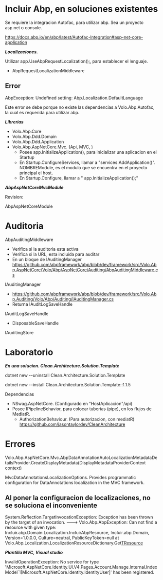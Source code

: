 # Incluir Abp, en soluciones existentes

Se requiere la integracion Autofac, para utilizar abp. Sea un proyecto asp.net o console.

https://docs.abp.io/en/abp/latest/Autofac-Integration#asp-net-core-application



***Localizaciones.***

Utilizar  app.UseAbpRequestLocalization();, para establecer el lenguaje.

- AbpRequestLocalizationMiddleware

Error
------------------
AbpException: Undefined setting: Abp.Localization.DefaultLanguage

Este error se debe porque no existe las dependencias a Volo.Abp.Autofac, la cual es requerida para utilizar abp.


***Librerias***

- Volo.Abp.Core
- Volo.Abp.Ddd.Domain
- Volo.Abp.Ddd.Application
- Volo.Abp.AspNetCore.Mvc. (Api, MVC, )
  - Posee app.InitializeApplication(), para inicializar una aplicacion en el Startup
  - En Startup.ConfigureServices, llamar a "services.AddApplication<NOMBREModule>()". NOMBREModule, es el modulo que se encuentra en el proyecto principal el host. 
  - En Startup.Configure, llamar a " app.InitializeApplication();"
  

***AbpAspNetCoreMvcModule***

Revision:

AbpAspNetCoreModule

# Auditoria

AbpAuditingMiddleware 
- Verifica si la auditoria esta activa
- Verifica si la URL, esta incluida para auditar
- En un bloque de IAuditingManager 
https://github.com/abpframework/abp/blob/dev/framework/src/Volo.Abp.AspNetCore/Volo/Abp/AspNetCore/Auditing/AbpAuditingMiddleware.cs

IAuditingManager 
- https://github.com/abpframework/abp/blob/dev/framework/src/Volo.Abp.Auditing/Volo/Abp/Auditing/IAuditingManager.cs
- Returna IAuditLogSaveHandle

IAuditLogSaveHandle
- DisposableSaveHandle

IAuditingStore 
  
# Laboratorio

***En una solucion. Clean.Architecture.Solution.Template***

dotnet new --uninstall Clean.Architecture.Solution.Template

dotnet new --install Clean.Architecture.Solution.Template::1.1.5


Dependencias
- NSwag.AspNetCore. (Configurado en "HostAplicacion"/api)
- Posee IPipelineBehavior, para colocar tuberias (pipe), en los flujos de MediatR. 
  - AuthorizationBehaviour. (Para autorizacion, con mediatR)
https://github.com/jasontaylordev/CleanArchitecture

# Errores


Volo.Abp.AspNetCore.Mvc.AbpDataAnnotationAutoLocalizationMetadataDetailsProvider.CreateDisplayMetadata(DisplayMetadataProviderContext context)

MvcDataAnnotationsLocalizationOptions. Provides programmatic configuration for DataAnnotations localization in the MVC framework.

Al poner la configuracion de localizaciones, no se soluciona el inconveniente
----------------------

System.Reflection.TargetInvocationException: Exception has been thrown by the target of an invocation.
---> Volo.Abp.AbpException: Can not find a resource with given type: Incluir.abp.Domain.Localization.IncluirAbpResource, Incluir.abp.Domain, Version=1.0.0.0, Culture=neutral, PublicKeyToken=null
   at Volo.Abp.Localization.LocalizationResourceDictionary.Get[TResource]()


***Plantilla MVC, Visual studio***


InvalidOperationException: No service for type 'Microsoft.AspNetCore.Identity.UI.V4.Pages.Account.Manage.Internal.IndexModel`1[Microsoft.AspNetCore.Identity.IdentityUser]' has been registered.
